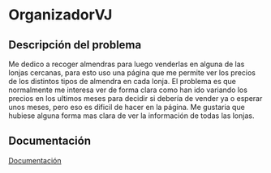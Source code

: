 # OrganizadorVJ
## Descripción del problema
Me dedico a recoger almendras para luego venderlas en alguna de las lonjas cercanas, para esto uso una página que me permite ver los precios de los distintos tipos de almendra en cada lonja.
El problema es que normalmente me interesa ver de forma clara como han ido variando los precios en los ultimos meses para decidir si debería de vender ya o esperar unos meses, pero eso es dificil de hacer en la página.
Me gustaria que hubiese alguna forma mas clara de ver la información de todas las lonjas. 
## Documentación
[Documentación](./Documentacion)

